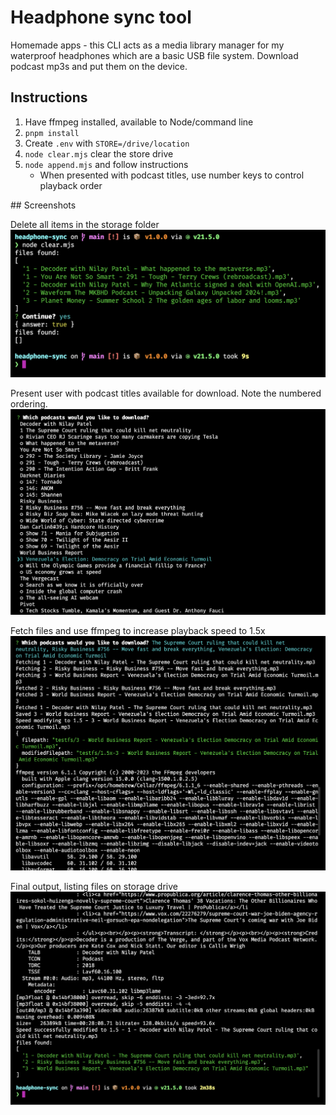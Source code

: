 # Headphone sync tool

Homemade apps - this CLI acts as a media library manager for my waterproof headphones which are a basic USB file system. Download podcast mp3s and put them on the device.

## Instructions

1. Have ffmpeg installed, available to Node/command line
1. `pnpm install`
1. Create `.env` with `STORE=/drive/location`
1. `node clear.mjs` clear the store drive
1. `node append.mjs` and follow instructions
   - When presented with podcast titles, use number keys to control playback order

## Screenshots

Delete all items in the storage folder
![Delete all items in the storage folder](./docs/1.png)

Present user with podcast titles available for download. Note the numbered ordering.
![Present user with podcast titles available for download](./docs/2.png)

Fetch files and use ffmpeg to increase playback speed to 1.5x
![Fetch files and increase playback speed](./docs/3.png)

Final output, listing files on storage drive
![Final output, listing files on storage drive](./docs/4.png)
